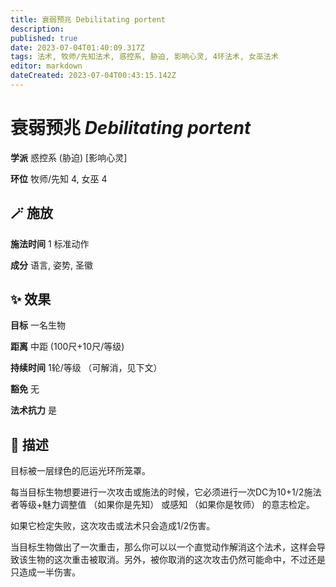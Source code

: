 ```yaml
---
title: 衰弱预兆 Debilitating portent
description: 
published: true
date: 2023-07-04T01:40:09.317Z
tags: 法术, 牧师/先知法术, 惑控系, 胁迫, 影响心灵, 4环法术, 女巫法术
editor: markdown
dateCreated: 2023-07-04T00:43:15.142Z
---
```


# **衰弱预兆** *Debilitating portent*

**学派** 惑控系 (胁迫) \[影响心灵\] 

**环位** 牧师/先知 4, 女巫 4

## 🪄 施放

**施法时间** 1 标准动作

**成分** 语言, 姿势, 圣徽

## ✨ 效果 

**目标** 一名生物 

**距离** 中距 (100尺+10尺/等级)  

**持续时间** 1轮/等级 （可解消，见下文） 

**豁免** 无

**法术抗力** 是

## 📖 描述

目标被一层绿色的厄运光环所笼罩。

每当目标生物想要进行一次攻击或施法的时候，它必须进行一次DC为10+1/2施法者等级+魅力调整值 （如果你是先知） 或感知 （如果你是牧师） 的意志检定。

如果它检定失败，这次攻击或法术只会造成1/2伤害。

当目标生物做出了一次重击，那么你可以以一个直觉动作解消这个法术，这样会导致该生物的这次重击被取消。另外，被你取消的这次攻击仍然可能命中，不过还是只造成一半伤害。
    